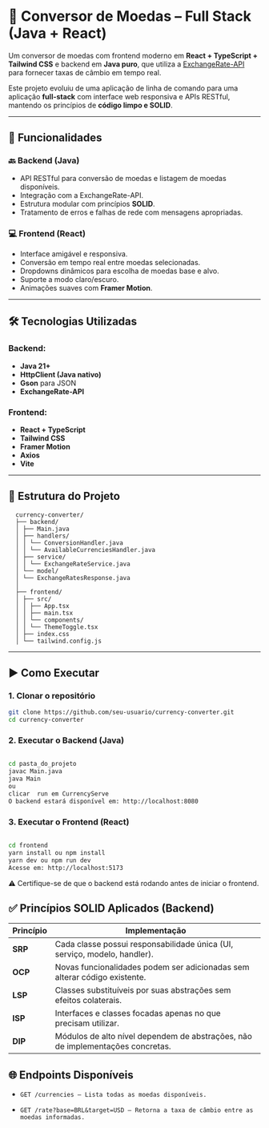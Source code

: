 # 💱 Conversor de Moedas – Full Stack (Java + React)

Um conversor de moedas com frontend moderno em **React + TypeScript + Tailwind CSS** e backend em **Java puro**, que utiliza a [ExchangeRate-API](https://www.exchangerate-api.com/) para fornecer taxas de câmbio em tempo real.

Este projeto evoluiu de uma aplicação de linha de comando para uma aplicação **full-stack** com interface web responsiva e APIs RESTful, mantendo os princípios de **código limpo e SOLID**.

---

## 🚀 Funcionalidades

### 🔙 Backend (Java)
- API RESTful para conversão de moedas e listagem de moedas disponíveis.
- Integração com a ExchangeRate-API.
- Estrutura modular com princípios **SOLID**.
- Tratamento de erros e falhas de rede com mensagens apropriadas.

### 💻 Frontend (React)
- Interface amigável e responsiva.
- Conversão em tempo real entre moedas selecionadas.
- Dropdowns dinâmicos para escolha de moedas base e alvo.
- Suporte a modo claro/escuro.
- Animações suaves com **Framer Motion**.

---

## 🛠 Tecnologias Utilizadas

### Backend:
- **Java 21+**
- **HttpClient (Java nativo)**
- **Gson** para JSON
- **ExchangeRate-API**

### Frontend:
- **React + TypeScript**
- **Tailwind CSS**
- **Framer Motion**
- **Axios**
- **Vite**

---

## 📁 Estrutura do Projeto
```
  currency-converter/
  ├── backend/
  │ ├── Main.java
  │ ├── handlers/
  │ │ └── ConversionHandler.java
  │ │ └── AvailableCurrenciesHandler.java
  │ ├── service/
  │ │ └── ExchangeRateService.java
  │ └── model/
  │ └── ExchangeRatesResponse.java
  │
  ├── frontend/
  │ ├── src/
  │ │ ├── App.tsx
  │ │ ├── main.tsx
  │ │ └── components/
  │ │ └── ThemeToggle.tsx
  │ ├── index.css
  │ └── tailwind.config.js
```

---

## ▶️ Como Executar

### 1. Clonar o repositório

```bash
git clone https://github.com/seu-usuario/currency-converter.git
cd currency-converter
```

### 2. Executar o Backend (Java)
```bash

cd pasta_do_projeto
javac Main.java
java Main
ou
clicar  run em CurrencyServe
O backend estará disponível em: http://localhost:8080
```
### 3. Executar o Frontend (React)
```bash

cd frontend
yarn install ou npm install
yarn dev ou npm run dev
Acesse em: http://localhost:5173
```
⚠️ Certifique-se de que o backend está rodando antes de iniciar o frontend.

## ✅ Princípios SOLID Aplicados (Backend)

| Princípio | Implementação                                                                  |
| --------- | ------------------------------------------------------------------------------ |
| **SRP**   | Cada classe possui responsabilidade única (UI, serviço, modelo, handler).      |
| **OCP**   | Novas funcionalidades podem ser adicionadas sem alterar código existente.      |
| **LSP**   | Classes substituíveis por suas abstrações sem efeitos colaterais.              |
| **ISP**   | Interfaces e classes focadas apenas no que precisam utilizar.                  |
| **DIP**   | Módulos de alto nível dependem de abstrações, não de implementações concretas. |

## 🌐 Endpoints Disponíveis
- `GET /currencies – Lista todas as moedas disponíveis.`

- `GET /rate?base=BRL&target=USD – Retorna a taxa de câmbio entre as moedas informadas.`
